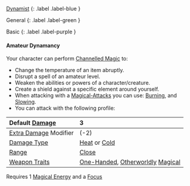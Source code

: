 
[Dynamist](Game/Dynamist)
{: .label .label-blue }

General
{: .label .label-green }

Basic
{: .label .label-purple }
#### Amateur Dynamancy
Your character can perform [Channelled Magic](Magic#Channelled%20Magic) to:

- Change the temperature of an item abruptly.
- Disrupt a spell of an amateur level.
- Weaken the abilities or powers of a character/creature.
- Create a shield against a specific element around yourself.
- When attacking with a [Magical-Attacks](Game/Core/Magical-Attacks) you can use: [Burning](Game/Core/Magical-Attacks#Burning), and [Slowing](Game/Core/Magical-Attacks#Slowing).
- You can attack with the following profile:

| Default [Damage](Game/Core/Weapons#Damage)                | 3                                                                                                                            |
| :-------------------------------------------------------- | :--------------------------------------------------------------------------------------------------------------------------- |
| [Extra Damage](Game/Core/Attacks#Extra%20Damage) Modifier | (-2)                                                                                                                         |
| [Damage Type](Core/Weapons#Damage%20Type)                 | [Heat](Game/Core/Injury#Heat) or [Cold](Game/Core/Injury#Cold)                                                               |
| [Range](Core/Weapons#Range)                               | [Close](Game/Core/Movement#Close)                                                                                            |
| [Weapon Traits](Core/Weapon-Traits)                       | [One-Handed](Game/Core/Blocks/One-Handed), [Otherworldly](Game/Core/Blocks/Otherworldly) [Magical](Game/Core/Blocks/Magical) |


Requires 1 [Magical Energy](Magic#Magical%20Energy) and a [Focus](Game/Example-Gear.md#Focus)
